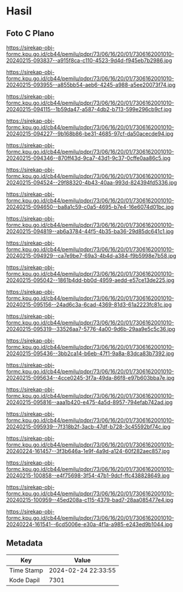 # Hasil

## Foto C Plano

https://sirekap-obj-formc.kpu.go.id/cb44/pemilu/pdpr/73/06/16/20/01/7306162001010-20240215-093837--a915f8ca-c110-4523-9d4d-f945eb7b2986.jpg

https://sirekap-obj-formc.kpu.go.id/cb44/pemilu/pdpr/73/06/16/20/01/7306162001010-20240215-093955--a855bb54-aeb6-4245-a988-a5ee20073f74.jpg

https://sirekap-obj-formc.kpu.go.id/cb44/pemilu/pdpr/73/06/16/20/01/7306162001010-20240215-094115--1b59da47-a587-4db2-b713-599e296cb9cf.jpg

https://sirekap-obj-formc.kpu.go.id/cb44/pemilu/pdpr/73/06/16/20/01/7306162001010-20240215-094227--9b168b86-be31-4685-97cf-da50acecde94.jpg

https://sirekap-obj-formc.kpu.go.id/cb44/pemilu/pdpr/73/06/16/20/01/7306162001010-20240215-094346--870ff43d-9ca7-43d1-9c37-0cffe0aa86c5.jpg

https://sirekap-obj-formc.kpu.go.id/cb44/pemilu/pdpr/73/06/16/20/01/7306162001010-20240215-094524--29f88320-4b43-40aa-993d-824394fd5336.jpg

https://sirekap-obj-formc.kpu.go.id/cb44/pemilu/pdpr/73/06/16/20/01/7306162001010-20240215-094650--ba8a1c59-c0a5-4695-b7e4-16e6074d01bc.jpg

https://sirekap-obj-formc.kpu.go.id/cb44/pemilu/pdpr/73/06/16/20/01/7306162001010-20240215-094819--ab6a3784-44f5-4b35-ba36-29d85dc641c1.jpg

https://sirekap-obj-formc.kpu.go.id/cb44/pemilu/pdpr/73/06/16/20/01/7306162001010-20240215-094929--ca7e9be7-69a3-4b4d-a384-f9b5998e7b58.jpg

https://sirekap-obj-formc.kpu.go.id/cb44/pemilu/pdpr/73/06/16/20/01/7306162001010-20240215-095042--1861b4dd-bb0d-4959-aedd-e57ce13de225.jpg

https://sirekap-obj-formc.kpu.go.id/cb44/pemilu/pdpr/73/06/16/20/01/7306162001010-20240215-095156--24ad6c3a-6cad-4369-81d3-61a2223fc81c.jpg

https://sirekap-obj-formc.kpu.go.id/cb44/pemilu/pdpr/73/06/16/20/01/7306162001010-20240215-095319--33526aa7-5776-4a00-9d6b-29aa9e5c5c36.jpg

https://sirekap-obj-formc.kpu.go.id/cb44/pemilu/pdpr/73/06/16/20/01/7306162001010-20240215-095436--3bb2ca14-b6eb-47f1-9a8a-83dca83b7392.jpg

https://sirekap-obj-formc.kpu.go.id/cb44/pemilu/pdpr/73/06/16/20/01/7306162001010-20240215-095634--4cce0245-3f7a-49da-86f8-e97b603bba7e.jpg

https://sirekap-obj-formc.kpu.go.id/cb44/pemilu/pdpr/73/06/16/20/01/7306162001010-20240215-095816--aaa1b420-e475-4a5d-8957-794efab742ad.jpg

https://sirekap-obj-formc.kpu.go.id/cb44/pemilu/pdpr/73/06/16/20/01/7306162001010-20240215-095939--7f318b2f-3acb-47df-b728-3c45592bf74c.jpg

https://sirekap-obj-formc.kpu.go.id/cb44/pemilu/pdpr/73/06/16/20/01/7306162001010-20240224-161457--3f3b646a-1e9f-4a9d-a124-60f282aec857.jpg

https://sirekap-obj-formc.kpu.go.id/cb44/pemilu/pdpr/73/06/16/20/01/7306162001010-20240215-100858--e4f75698-3f54-47b1-9dcf-ffc438828649.jpg

https://sirekap-obj-formc.kpu.go.id/cb44/pemilu/pdpr/73/06/16/20/01/7306162001010-20240215-100959--45ed208a-c115-4379-bad7-28aa085477e4.jpg

https://sirekap-obj-formc.kpu.go.id/cb44/pemilu/pdpr/73/06/16/20/01/7306162001010-20240224-161541--6cd5006e-e30a-4f1a-a985-e243ed9b1044.jpg


## Metadata

| Key        | Value               |
| ---------- | ------------------- |
| Time Stamp | 2024-02-24 22:33:55 |
| Kode Dapil | 7301                |



